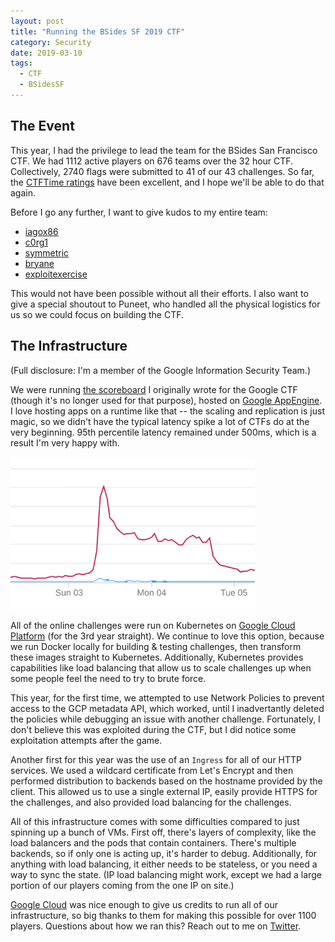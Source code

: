 ```yaml
---
layout: post
title: "Running the BSides SF 2019 CTF"
category: Security
date: 2019-03-10
tags:
  - CTF
  - BSidesSF
---
```

## The Event ##

This year, I had the privilege to lead the team for the BSides San Francisco
CTF.  We had 1112 active players on 676 teams over the 32 hour CTF.
Collectively, 2740 flags were submitted to 41 of our 43 challenges.  So far, the
[CTFTime ratings](https://ctftime.org/event/753/weight/) have been excellent,
and I hope we'll be able to do that again.

<!--more-->

Before I go any further, I want to give kudos to my entire team:

- [iagox86](https://twitter.com/iagox86)
- [c0rg1](https://twitter.com/itsC0rg1)
- [symmetric](https://twitter.com/bmenrigh)
- [bryane](https://twitter.com/cornflakesavage)
- [exploitexercise](https://twitter.com/exploitexercise)

This would not have been possible without all their efforts.  I also want to
give a special shoutout to Puneet, who handled all the physical logistics for us
so we could focus on building the CTF.

## The Infrastructure ##

(Full disclosure: I'm a member of the Google Information Security Team.)

We were running [the scoreboard](https://github.com/google/ctfscoreboard) I
originally wrote for the Google CTF (though it's no longer used for that
purpose), hosted on [Google AppEngine](https://cloud.google.com/appengine/).  I
love hosting apps on a runtime like that -- the scaling and replication is just
magic, so we didn't have the typical latency spike a lot of CTFs do at the very
beginning.  95th percentile latency remained under 500ms, which is a result I'm
very happy with.

![Traffic](/img/blog/bsidessf2019/sb_traffic.png)

All of the online challenges were run on Kubernetes on [Google Cloud
Platform](https://cloud.google.com/) (for the 3rd year straight).
We continue to love this option, because we run Docker locally for building &
testing challenges, then transform these images straight to Kubernetes.
Additionally, Kubernetes provides capabilities like load balancing that allow us
to scale challenges up when some people feel the need to try to brute force.

This year, for the first time, we attempted to use Network Policies to prevent
access to the GCP metadata API, which worked, until I inadvertantly deleted the
policies while debugging an issue with another challenge.  Fortunately, I don't
believe this was exploited during the CTF, but I did notice some exploitation
attempts after the game.

Another first for this year was the use of an `Ingress` for all of our HTTP
services.  We used a wildcard certificate from Let's Encrypt and then performed
distribution to backends based on the hostname provided by the client.  This
allowed us to use a single external IP, easily provide HTTPS for the challenges,
and also provided load balancing for the challenges.

All of this infrastructure comes with some difficulties compared to just
spinning up a bunch of VMs.  First off, there's layers of complexity, like the
load balancers and the pods that contain containers.  There's multiple backends,
so if only one is acting up, it's harder to debug.  Additionally, for anything
with load balancing, it either needs to be stateless, or you need a way to sync
the state.  (IP load balancing might work, except we had a large portion of our
players coming from the one IP on site.)

[Google Cloud](https://cloud.google.com/) was nice enough to give us credits to
run all of our infrastructure, so big thanks to them for making this possible
for over 1100 players.  Questions about how we ran this?  Reach out to me on
[Twitter](https://twitter.com/matir).
